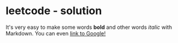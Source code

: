 # leetcode - solution



It's very easy to make some words **bold** and other words *italic* with Markdown. You can even [link to Google!](http://google.com)
